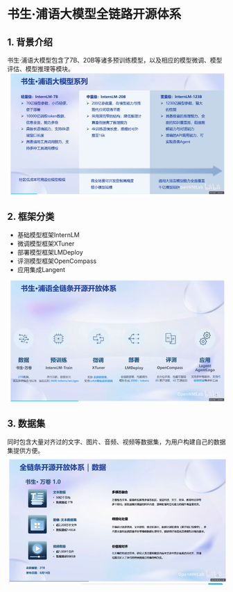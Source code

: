 # 书生·浦语大模型全链路开源体系

## 1. 背景介绍
书生·浦语大模型包含了7B、20B等诸多预训练模型，以及相应的模型微调、模型评估、模型推理等模块。
![](aa1.png)

## 2. 框架分类
* 基础模型框架InternLM
* 微调模型框架XTuner
* 部署模型框架LMDeploy
* 评测模型框架OpenCompass
* 应用集成Langent

![](aa2.png)

## 3. 数据集
同时包含大量对齐过的文字、图片、音频、视频等数据集，为用户构建自己的数据集提供方便。
![](aa3.png)